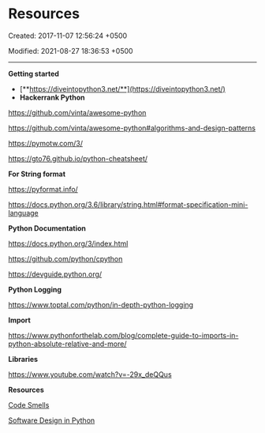 # Resources

Created: 2017-11-07 12:56:24 +0500

Modified: 2021-08-27 18:36:53 +0500

---

**Getting started**
-   [**https://diveintopython3.net/**](https://diveintopython3.net/)
-   **Hackerrank Python**



<https://github.com/vinta/awesome-python>

<https://github.com/vinta/awesome-python#algorithms-and-design-patterns>

<https://pymotw.com/3/>



<https://gto76.github.io/python-cheatsheet/>



**For String format**

<https://pyformat.info/>

<https://docs.python.org/3.6/library/string.html#format-specification-mini-language>



**Python Documentation**

<https://docs.python.org/3/index.html>

<https://github.com/python/cpython>

<https://devguide.python.org/>



**Python Logging**

<https://www.toptal.com/python/in-depth-python-logging>



**Import**

<https://www.pythonforthelab.com/blog/complete-guide-to-imports-in-python-absolute-relative-and-more/>



**Libraries**

<https://www.youtube.com/watch?v=-29x_deQQus>



**Resources**

[Code Smells](https://www.youtube.com/playlist?list=PLC0nd42SBTaNILCJRCd4DvzNueVN_Sr5R)

[Software Design in Python](https://www.youtube.com/playlist?list=PLC0nd42SBTaNuP4iB4L6SJlMaHE71FG6N)


